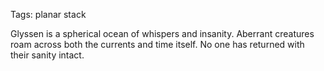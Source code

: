 Tags: planar stack

Glyssen is a spherical ocean of whispers and insanity. Aberrant creatures roam across both the currents and time itself. No one has returned with their sanity intact.